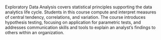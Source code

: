 Exploratory Data Analysis covers statistical principles supporting the data analytics life cycle. Students in this course compute and interpret measures of central tendency, correlations, and variation. The course introduces hypothesis testing, focusing on application for parametric tests, and addresses communication skills and tools to explain an analyst’s findings to others within an organization. 
